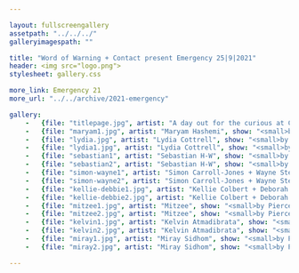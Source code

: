 ```yaml
---

layout: fullscreengallery
assetpath: "../../../"
galleryimagespath: ""

title: "Word of Warning + Contact present Emergency 25|9|2021"
header: <img src="logo.png">
stylesheet: gallery.css

more_link: Emergency 21
more_url: "../../archive/2021-emergency"

gallery:
    -   {file: "titlepage.jpg", artist: "A day out for the curious at Contact, Sat 25 Sep 2021", show: "<small>Maryam Hashemi by Pierce Starre</small>"}
    -   {file: "maryam1.jpg", artist: "Maryam Hashemi", show: "<small>by Pierce Starre</small>"}
    -   {file: "lydia.jpg", artist: "Lydia Cottrell", show: "<small>by Pierce Starre</small>"}
    -   {file: "lydia1.jpg", artist: "Lydia Cottrell", show: "<small>by Pierce Starre</small>"}
    -   {file: "sebastian1", artist: "Sebastian H-W", show: "<small>by Pierce Starre</small>"}
    -   {file: "sebastian2", artist: "Sebastian H-W", show: "<small>by Pierce Starre</small>"}
    -   {file: "simon-wayne1", artist: "Simon Carroll-Jones + Wayne Steven Jackson", show: "<small>by Pierce Starre</small>"}
    -   {file: "simon-wayne2", artist: "Simon Carroll-Jones + Wayne Steven Jackson", show: "<small>by Pierce Starre</small>"}
    -   {file: "kellie-debbie1.jpg", artist: "Kellie Colbert + Deborah Newton", show: "<small>by Pierce Starre</small>"}
    -   {file: "kellie-debbie2.jpg", artist: "Kellie Colbert + Deborah Newton", show: "<small>by Pierce Starre</small>"}
    -   {file: "mitzee1.jpg", artist: "Mitzee", show: "<small>by Pierce Starre</small>"}
    -   {file: "mitzee2.jpg", artist: "Mitzee", show: "<small>by Pierce Starre</small>"}
    -   {file: "kelvin1.jpg", artist: "Kelvin Atmadibrata", show: "<small>by Pierce Starre</small>"}
    -   {file: "kelvin2.jpg", artist: "Kelvin Atmadibrata", show: "<small>by Pierce Starre</small>"}
    -   {file: "miray1.jpg", artist: "Miray Sidhom", show: "<small>by Pierce Starre</small>"}
    -   {file: "miray2.jpg", artist: "Miray Sidhom", show: "<small>by Pierce Starre</small>"}

---
```

